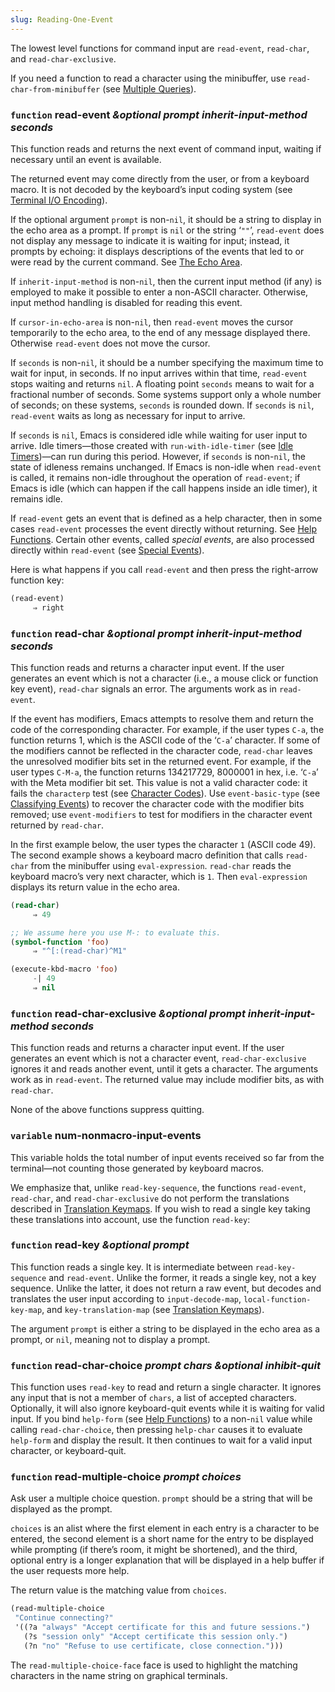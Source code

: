 ```yaml
---
slug: Reading-One-Event
---
```


The lowest level functions for command input are `read-event`, `read-char`, and `read-char-exclusive`.

If you need a function to read a character using the minibuffer, use `read-char-from-minibuffer` (see [Multiple Queries](Multiple-Queries)).

### <span className="tag function">`function`</span> **read-event** *\&optional prompt inherit-input-method seconds*

This function reads and returns the next event of command input, waiting if necessary until an event is available.

The returned event may come directly from the user, or from a keyboard macro. It is not decoded by the keyboard’s input coding system (see [Terminal I/O Encoding](Terminal-I_002fO-Encoding)).

If the optional argument `prompt` is non-`nil`, it should be a string to display in the echo area as a prompt. If `prompt` is `nil` or the string ‘`""`’, `read-event` does not display any message to indicate it is waiting for input; instead, it prompts by echoing: it displays descriptions of the events that led to or were read by the current command. See [The Echo Area](The-Echo-Area).

If `inherit-input-method` is non-`nil`, then the current input method (if any) is employed to make it possible to enter a non-ASCII character. Otherwise, input method handling is disabled for reading this event.

If `cursor-in-echo-area` is non-`nil`, then `read-event` moves the cursor temporarily to the echo area, to the end of any message displayed there. Otherwise `read-event` does not move the cursor.

If `seconds` is non-`nil`, it should be a number specifying the maximum time to wait for input, in seconds. If no input arrives within that time, `read-event` stops waiting and returns `nil`. A floating point `seconds` means to wait for a fractional number of seconds. Some systems support only a whole number of seconds; on these systems, `seconds` is rounded down. If `seconds` is `nil`, `read-event` waits as long as necessary for input to arrive.

If `seconds` is `nil`, Emacs is considered idle while waiting for user input to arrive. Idle timers—those created with `run-with-idle-timer` (see [Idle Timers](Idle-Timers))—can run during this period. However, if `seconds` is non-`nil`, the state of idleness remains unchanged. If Emacs is non-idle when `read-event` is called, it remains non-idle throughout the operation of `read-event`; if Emacs is idle (which can happen if the call happens inside an idle timer), it remains idle.

If `read-event` gets an event that is defined as a help character, then in some cases `read-event` processes the event directly without returning. See [Help Functions](Help-Functions). Certain other events, called *special events*, are also processed directly within `read-event` (see [Special Events](Special-Events)).

Here is what happens if you call `read-event` and then press the right-arrow function key:

```lisp
(read-event)
     ⇒ right
```

### <span className="tag function">`function`</span> **read-char** *\&optional prompt inherit-input-method seconds*

This function reads and returns a character input event. If the user generates an event which is not a character (i.e., a mouse click or function key event), `read-char` signals an error. The arguments work as in `read-event`.

If the event has modifiers, Emacs attempts to resolve them and return the code of the corresponding character. For example, if the user types `C-a`, the function returns 1, which is the ASCII code of the ‘`C-a`’ character. If some of the modifiers cannot be reflected in the character code, `read-char` leaves the unresolved modifier bits set in the returned event. For example, if the user types `C-M-a`, the function returns 134217729, 8000001 in hex, i.e. ‘`C-a`’ with the Meta modifier bit set. This value is not a valid character code: it fails the `characterp` test (see [Character Codes](Character-Codes)). Use `event-basic-type` (see [Classifying Events](Classifying-Events)) to recover the character code with the modifier bits removed; use `event-modifiers` to test for modifiers in the character event returned by `read-char`.

In the first example below, the user types the character `1` (ASCII code 49). The second example shows a keyboard macro definition that calls `read-char` from the minibuffer using `eval-expression`. `read-char` reads the keyboard macro’s very next character, which is `1`. Then `eval-expression` displays its return value in the echo area.

```lisp
(read-char)
     ⇒ 49
```



```lisp
;; We assume here you use M-: to evaluate this.
(symbol-function 'foo)
     ⇒ "^[:(read-char)^M1"
```

```lisp
(execute-kbd-macro 'foo)
     -| 49
     ⇒ nil
```

### <span className="tag function">`function`</span> **read-char-exclusive** *\&optional prompt inherit-input-method seconds*

This function reads and returns a character input event. If the user generates an event which is not a character event, `read-char-exclusive` ignores it and reads another event, until it gets a character. The arguments work as in `read-event`. The returned value may include modifier bits, as with `read-char`.

None of the above functions suppress quitting.

### <span className="tag variable">`variable`</span> **num-nonmacro-input-events**

This variable holds the total number of input events received so far from the terminal—not counting those generated by keyboard macros.

We emphasize that, unlike `read-key-sequence`, the functions `read-event`, `read-char`, and `read-char-exclusive` do not perform the translations described in [Translation Keymaps](Translation-Keymaps). If you wish to read a single key taking these translations into account, use the function `read-key`:

### <span className="tag function">`function`</span> **read-key** *\&optional prompt*

This function reads a single key. It is intermediate between `read-key-sequence` and `read-event`. Unlike the former, it reads a single key, not a key sequence. Unlike the latter, it does not return a raw event, but decodes and translates the user input according to `input-decode-map`, `local-function-key-map`, and `key-translation-map` (see [Translation Keymaps](Translation-Keymaps)).

The argument `prompt` is either a string to be displayed in the echo area as a prompt, or `nil`, meaning not to display a prompt.

### <span className="tag function">`function`</span> **read-char-choice** *prompt chars \&optional inhibit-quit*

This function uses `read-key` to read and return a single character. It ignores any input that is not a member of `chars`, a list of accepted characters. Optionally, it will also ignore keyboard-quit events while it is waiting for valid input. If you bind `help-form` (see [Help Functions](Help-Functions)) to a non-`nil` value while calling `read-char-choice`, then pressing `help-char` causes it to evaluate `help-form` and display the result. It then continues to wait for a valid input character, or keyboard-quit.

### <span className="tag function">`function`</span> **read-multiple-choice** *prompt choices*

Ask user a multiple choice question. `prompt` should be a string that will be displayed as the prompt.

`choices` is an alist where the first element in each entry is a character to be entered, the second element is a short name for the entry to be displayed while prompting (if there’s room, it might be shortened), and the third, optional entry is a longer explanation that will be displayed in a help buffer if the user requests more help.

The return value is the matching value from `choices`.

```lisp
(read-multiple-choice
 "Continue connecting?"
 '((?a "always" "Accept certificate for this and future sessions.")
   (?s "session only" "Accept certificate this session only.")
   (?n "no" "Refuse to use certificate, close connection.")))
```

The `read-multiple-choice-face` face is used to highlight the matching characters in the name string on graphical terminals.
